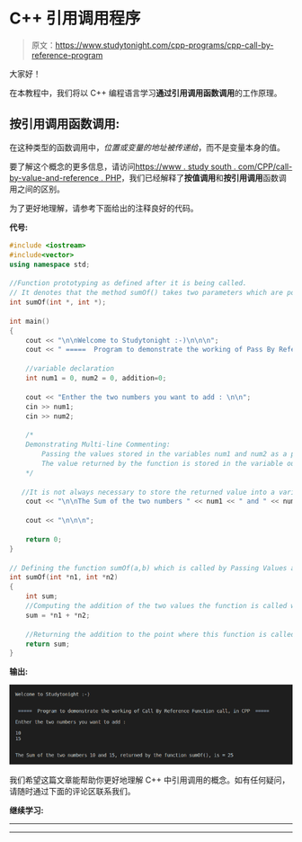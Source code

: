 # C++ 引用调用程序

> 原文：<https://www.studytonight.com/cpp-programs/cpp-call-by-reference-program>

大家好！

在本教程中，我们将以 C++ 编程语言学习**通过引用调用函数调用**的工作原理。

## 按引用调用函数调用:

在这种类型的函数调用中，*位置或变量的地址被传递给*，而不是变量本身的值。

要了解这个概念的更多信息，请访问[https://www . study south . com/CPP/call-by-value-and-reference . PHP](https://www.studytonight.com/cpp/call-by-value-and-reference.php)，我们已经解释了**按值调用**和**按引用调用**函数调用之间的区别。

为了更好地理解，请参考下面给出的注释良好的代码。

**代号:**

```cpp
#include <iostream>
#include<vector>
using namespace std;

//Function prototyping as defined after it is being called.  
// It denotes that the method sumOf() takes two parameters which are pointer to an int and returns int
int sumOf(int *, int *);

int main()
{
    cout << "\n\nWelcome to Studytonight :-)\n\n\n";
    cout << " =====  Program to demonstrate the working of Pass By Reference Function call, in CPP  ===== \n\n";

    //variable declaration
    int num1 = 0, num2 = 0, addition=0;

    cout << "Enther the two numbers you want to add : \n\n";
    cin >> num1;
    cin >> num2;

    /*
    Demonstrating Multi-line Commenting:
        Passing the values stored in the variables num1 and num2 as a parameter to function sumOf().
        The value returned by the function is stored in the variable output
    */

   //It is not always necessary to store the returned value into a variable as it can be directly used as demonstrted below
    cout << "\n\nThe Sum of the two numbers " << num1 << " and " << num2 << ", returned by the function sumOf(), is = " << sumOf(&num1, &num2);

    cout << "\n\n\n";

    return 0;
}

// Defining the function sumOf(a,b) which is called by Passing Values and returns the sum of a and b
int sumOf(int *n1, int *n2)
{
    int sum;
    //Computing the addition of the two values the function is called with
    sum = *n1 + *n2;

    //Returning the addition to the point where this function is called from
    return sum;
}
```

**输出:**

![C++ Call By Reference](img/7ff15cbe5aa6684d6a033c4f442d2225.png)

我们希望这篇文章能帮助你更好地理解 C++ 中引用调用的概念。如有任何疑问，请随时通过下面的评论区联系我们。

**继续学习:**

* * *

* * *